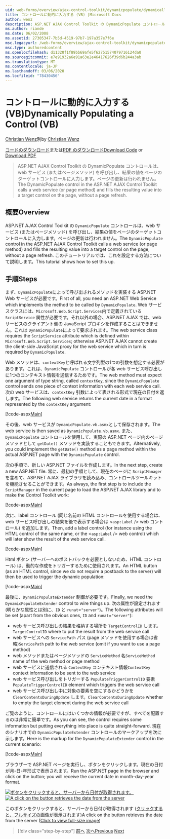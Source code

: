 ```yaml
---
uid: web-forms/overview/ajax-control-toolkit/dynamicpopulate/dynamically-populating-a-control-vb
title: コントロールに動的に入力する (VB) |Microsoft Docs
author: wenz
description: ASP.NET AJAX Control Toolkit の DynamicPopulate コントロールは、web サービス (またはページメソッド) を呼び出し、結果の値を t... のターゲットコントロールに入力します。
ms.author: riande
ms.date: 06/02/2008
ms.assetid: 27305347-7b5d-4519-97b7-197a357e7f6e
msc.legacyurl: /web-forms/overview/ajax-control-toolkit/dynamicpopulate/dynamically-populating-a-control-vb
msc.type: authoredcontent
ms.openlocfilehash: d11320f1f89bb69afe5f62751574079716124da0
ms.sourcegitcommit: e7e91932a6e91a63e2e46417626f39d6b244a3ab
ms.translationtype: MT
ms.contentlocale: ja-JP
ms.lasthandoff: 03/06/2020
ms.locfileid: "78430456"
---
```

# <a name="dynamically-populating-a-control-vb"></a><span data-ttu-id="4bb59-103">コントロールに動的に入力する (VB)</span><span class="sxs-lookup"><span data-stu-id="4bb59-103">Dynamically Populating a Control (VB)</span></span>

<span data-ttu-id="4bb59-104">[Christian Wenz](https://github.com/wenz)別</span><span class="sxs-lookup"><span data-stu-id="4bb59-104">by [Christian Wenz](https://github.com/wenz)</span></span>

<span data-ttu-id="4bb59-105">[コードのダウンロード](https://download.microsoft.com/download/d/8/f/d8f2f6f9-1b7c-46ad-9252-e1fc81bdea3e/dynamicpopulate0.vb.zip)または[PDF のダウンロード](https://download.microsoft.com/download/b/6/a/b6ae89ee-df69-4c87-9bfb-ad1eb2b23373/dynamicpopulate0VB.pdf)</span><span class="sxs-lookup"><span data-stu-id="4bb59-105">[Download Code](https://download.microsoft.com/download/d/8/f/d8f2f6f9-1b7c-46ad-9252-e1fc81bdea3e/dynamicpopulate0.vb.zip) or [Download PDF](https://download.microsoft.com/download/b/6/a/b6ae89ee-df69-4c87-9bfb-ad1eb2b23373/dynamicpopulate0VB.pdf)</span></span>

> <span data-ttu-id="4bb59-106">ASP.NET AJAX Control Toolkit の DynamicPopulate コントロールは、web サービス (またはページメソッド) を呼び出し、結果の値をページのターゲットコントロールに入力します。ページの更新は行われません。</span><span class="sxs-lookup"><span data-stu-id="4bb59-106">The DynamicPopulate control in the ASP.NET AJAX Control Toolkit calls a web service (or page method) and fills the resulting value into a target control on the page, without a page refresh.</span></span>

## <a name="overview"></a><span data-ttu-id="4bb59-107">概要</span><span class="sxs-lookup"><span data-stu-id="4bb59-107">Overview</span></span>

<span data-ttu-id="4bb59-108">ASP.NET AJAX Control Toolkit の `DynamicPopulate` コントロールは、web サービス (またはページメソッド) を呼び出し、結果の値をページのターゲットコントロールに入力します。ページの更新は行われません。</span><span class="sxs-lookup"><span data-stu-id="4bb59-108">The `DynamicPopulate` control in the ASP.NET AJAX Control Toolkit calls a web service (or page method) and fills the resulting value into a target control on the page, without a page refresh.</span></span> <span data-ttu-id="4bb59-109">このチュートリアルでは、これを設定する方法について説明します。</span><span class="sxs-lookup"><span data-stu-id="4bb59-109">This tutorial shows how to set this up.</span></span>

## <a name="steps"></a><span data-ttu-id="4bb59-110">手順</span><span class="sxs-lookup"><span data-stu-id="4bb59-110">Steps</span></span>

<span data-ttu-id="4bb59-111">まず、`DynamicPopulate`によって呼び出されるメソッドを実装する ASP.NET Web サービスが必要です。</span><span class="sxs-lookup"><span data-stu-id="4bb59-111">First of all, you need an ASP.NET Web Service which implements the method to be called by `DynamicPopulate`.</span></span> <span data-ttu-id="4bb59-112">Web サービスクラスには、`Microsoft.Web.Script.Services`内で定義されている `ScriptService` 属性が必要です。それ以外の場合、ASP.NET AJAX では、web サービスのクライアント側の JavaScript プロキシを作成することはできません。これは `DynamicPopulate`によって要求されます。</span><span class="sxs-lookup"><span data-stu-id="4bb59-112">The web service class requires the `ScriptService` attribute which is defined within `Microsoft.Web.Script.Services`; otherwise ASP.NET AJAX cannot create the client-side JavaScript proxy for the web service which in turn is required by `DynamicPopulate`.</span></span>

<span data-ttu-id="4bb59-113">Web メソッドは、`contextKey`と呼ばれる文字列型の1つの引数を想定する必要があります。これは、`DynamicPopulate` コントロールが各 web サービス呼び出しに1つのコンテキスト情報を送信するためです。</span><span class="sxs-lookup"><span data-stu-id="4bb59-113">The web method must expect one argument of type string, called `contextKey`, since the `DynamicPopulate` control sends one piece of context information with each web service call.</span></span> <span data-ttu-id="4bb59-114">次の web サービスは、`contextKey` 引数によって表される形式で現在の日付を返します。</span><span class="sxs-lookup"><span data-stu-id="4bb59-114">The following web service returns the current date in a format represented by the `contextKey` argument:</span></span>

[!code-aspx[Main](dynamically-populating-a-control-vb/samples/sample1.aspx)]

<span data-ttu-id="4bb59-115">その後、web サービスが `DynamicPopulate.vb.asmx`として保存されます。</span><span class="sxs-lookup"><span data-stu-id="4bb59-115">The web service is then saved as `DynamicPopulate.vb.asmx`.</span></span> <span data-ttu-id="4bb59-116">また、`DynamicPopulate` コントロールを使用して、実際の ASP.NET ページ内のページメソッドとして `getDate()` メソッドを実装することもできます。</span><span class="sxs-lookup"><span data-stu-id="4bb59-116">Alternatively, you could implement the `getDate()` method as a page method within the actual ASP.NET page with the `DynamicPopulate` control.</span></span>

<span data-ttu-id="4bb59-117">次の手順で、新しい ASP.NET ファイルを作成します。</span><span class="sxs-lookup"><span data-stu-id="4bb59-117">In the next step, create a new ASP.NET file.</span></span> <span data-ttu-id="4bb59-118">常に、最初の手順として、現在のページに `ScriptManager` を含めて、ASP.NET AJAX ライブラリを読み込み、コントロールツールキットを機能させることができます。</span><span class="sxs-lookup"><span data-stu-id="4bb59-118">As always, the first step is to include the `ScriptManager` in the current page to load the ASP.NET AJAX library and to make the Control Toolkit work:</span></span>

[!code-aspx[Main](dynamically-populating-a-control-vb/samples/sample2.aspx)]

<span data-ttu-id="4bb59-119">次に、label コントロール (同じ名前の HTML コントロールを使用する場合は、web サービス呼び出しの結果を後で表示する場合は &lt;`asp:Label` /&gt; web コントロール) を追加します。</span><span class="sxs-lookup"><span data-stu-id="4bb59-119">Then, add a label control (for instance using the HTML control of the same name, or the &lt;`asp:Label` /&gt; web control) which will later show the result of the web service call.</span></span>

[!code-aspx[Main](dynamically-populating-a-control-vb/samples/sample3.aspx)]

<span data-ttu-id="4bb59-120">Html ボタン (サーバーへのポストバックを必要としないため、HTML コントロール) は、動的な作成をトリガーするために使用されます。</span><span class="sxs-lookup"><span data-stu-id="4bb59-120">An HTML button (as an HTML control, since we do not require a postback to the server) will then be used to trigger the dynamic population:</span></span>

[!code-aspx[Main](dynamically-populating-a-control-vb/samples/sample4.aspx)]

<span data-ttu-id="4bb59-121">最後に、`DynamicPopulateExtender` 制御が必要です。</span><span class="sxs-lookup"><span data-stu-id="4bb59-121">Finally, we need the `DynamicPopulateExtender` control to wire things up.</span></span> <span data-ttu-id="4bb59-122">次の属性が設定されます (明らかな属性とは別に、`ID` と `runat`=`"server"`)。</span><span class="sxs-lookup"><span data-stu-id="4bb59-122">The following attributes will be set (apart from the obvious ones, `ID` and `runat`=`"server"`):</span></span>

- <span data-ttu-id="4bb59-123">web サービス呼び出しの結果を格納する場所を `TargetControlID` します。</span><span class="sxs-lookup"><span data-stu-id="4bb59-123">`TargetControlID` where to put the result from the web service call</span></span>
- <span data-ttu-id="4bb59-124">web サービスへの `ServicePath` パス (page メソッドを使用する場合は省略)</span><span class="sxs-lookup"><span data-stu-id="4bb59-124">`ServicePath` path to the web service (omit if you want to use a page method)</span></span>
- <span data-ttu-id="4bb59-125">web メソッドまたはページメソッドの `ServiceMethod` 名</span><span class="sxs-lookup"><span data-stu-id="4bb59-125">`ServiceMethod` name of the web method or page method</span></span>
- <span data-ttu-id="4bb59-126">web サービスに送信される `ContextKey` コンテキスト情報</span><span class="sxs-lookup"><span data-stu-id="4bb59-126">`ContextKey` context information to be sent to the web service</span></span>
- <span data-ttu-id="4bb59-127">web サービス呼び出しをトリガーする `PopulateTriggerControlID` 要素</span><span class="sxs-lookup"><span data-stu-id="4bb59-127">`PopulateTriggerControlID` element which triggers the web service call</span></span>
- <span data-ttu-id="4bb59-128">web サービス呼び出し中に対象の要素を空にするかどうかを `ClearContentsDuringUpdate` します。</span><span class="sxs-lookup"><span data-stu-id="4bb59-128">`ClearContentsDuringUpdate` whether to empty the target element during the web service call</span></span>

<span data-ttu-id="4bb59-129">ご覧のように、コントロールにはいくつかの情報が必要ですが、すべてを配置するのは非常に簡単です。</span><span class="sxs-lookup"><span data-stu-id="4bb59-129">As you can see, the control requires some information but putting everything into place is quite straight-forward.</span></span> <span data-ttu-id="4bb59-130">現在のシナリオでの `DynamicPopulateExtender` コントロールのマークアップを次に示します。</span><span class="sxs-lookup"><span data-stu-id="4bb59-130">Here is the markup for the `DynamicPopulateExtender` control in the current scenario:</span></span>

[!code-aspx[Main](dynamically-populating-a-control-vb/samples/sample5.aspx)]

<span data-ttu-id="4bb59-131">ブラウザーで ASP.NET ページを実行し、ボタンをクリックします。現在の日付が月-日-年形式で表示されます。</span><span class="sxs-lookup"><span data-stu-id="4bb59-131">Run the ASP.NET page in the browser and click on the button; you will receive the current date in month-day-year format.</span></span>

<span data-ttu-id="4bb59-132">[![ボタンをクリックすると、サーバーから日付が取得されます。](dynamically-populating-a-control-vb/_static/image2.png)](dynamically-populating-a-control-vb/_static/image1.png)</span><span class="sxs-lookup"><span data-stu-id="4bb59-132">[![A click on the button retrieves the date from the server](dynamically-populating-a-control-vb/_static/image2.png)](dynamically-populating-a-control-vb/_static/image1.png)</span></span>

<span data-ttu-id="4bb59-133">このボタンをクリックすると、サーバーから日付が取得されます ([クリックすると、フルサイズの画像が表示](dynamically-populating-a-control-vb/_static/image3.png)されます)</span><span class="sxs-lookup"><span data-stu-id="4bb59-133">A click on the button retrieves the date from the server ([Click to view full-size image](dynamically-populating-a-control-vb/_static/image3.png))</span></span>

> [!div class="step-by-step"]
> <span data-ttu-id="4bb59-134">[前へ](using-dynamicpopulate-with-a-user-control-and-javascript-cs.md)
> [次へ](dynamically-populating-a-control-using-javascript-code-vb.md)</span><span class="sxs-lookup"><span data-stu-id="4bb59-134">[Previous](using-dynamicpopulate-with-a-user-control-and-javascript-cs.md)
[Next](dynamically-populating-a-control-using-javascript-code-vb.md)</span></span>
